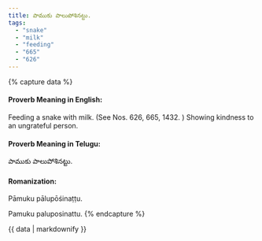 ```yaml
---
title: పాముకు పాలుపోశినట్టు.
tags:
  - "snake"
  - "milk"
  - "feeding"
  - "665"
  - "626"
---
```


{% capture data %}
#### Proverb Meaning in English:
Feeding a snake with milk.
(See Nos. 626, 665, 1432. )
Showing kindness to an ungrateful person.

#### Proverb Meaning in Telugu:
పాముకు పాలుపోశినట్టు.

#### Romanization:
Pāmuku pālupōśinaṭṭu.

Pamuku paluposinattu.
{% endcapture %}

{{ data | markdownify }}

